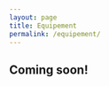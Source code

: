 ```yaml
---
layout: page
title: Equipement
permalink: /equipement/
---
```


## Coming soon!

<div class="clear">&nbsp;</div>
